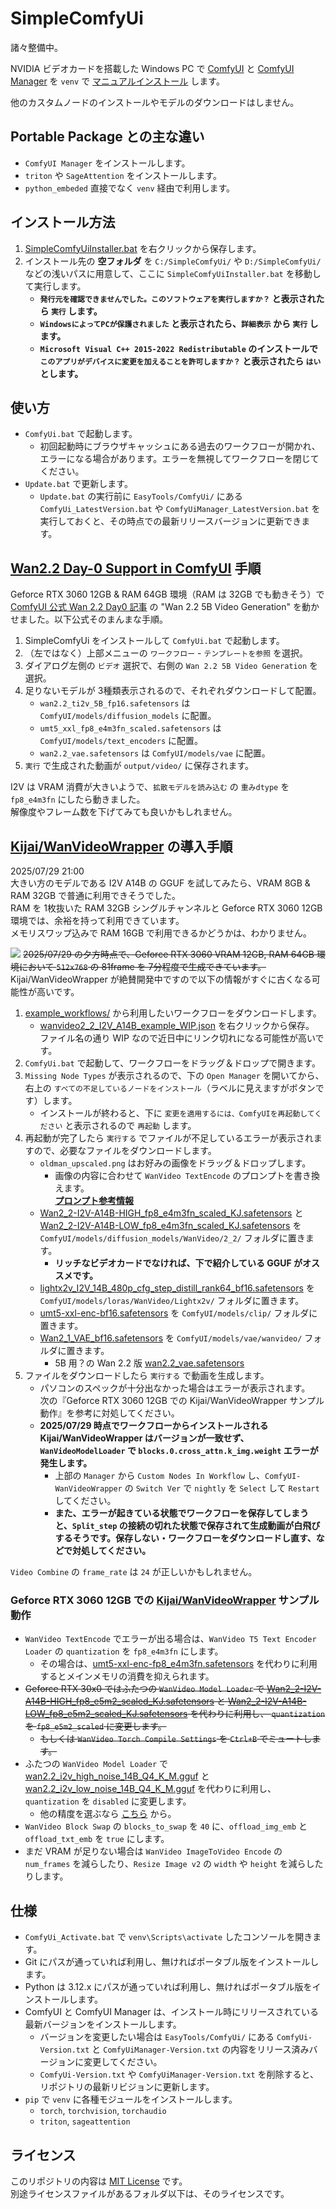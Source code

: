 ﻿# SimpleComfyUi

諸々整備中。

NVIDIA ビデオカードを搭載した Windows PC で [ComfyUI](https://github.com/comfyanonymous/ComfyUI) と [ComfyUI Manager](https://github.com/Comfy-Org/ComfyUI-Manager) を `venv` で [マニュアルインストール](https://github.com/comfyanonymous/ComfyUI?tab=readme-ov-file#manual-install-windows-linux) します。

他のカスタムノードのインストールやモデルのダウンロードはしません。

## Portable Package との主な違い

- `ComfyUI Manager` をインストールします。
- `triton` や `SageAttention` をインストールします。
- `python_embeded` 直接でなく `venv` 経由で利用します。

## インストール方法

1. [SimpleComfyUiInstaller.bat](https://github.com/Zuntan03/SimpleComfyUi/raw/main/SimpleComfyUi/SimpleComfyUiInstaller.bat?ver=0) を右クリックから保存します。
2. インストール先の **空フォルダ** を `C:/SimpleComfyUi/` や `D:/SimpleComfyUi/` などの浅いパスに用意して、ここに `SimpleComfyUiInstaller.bat` を移動して実行します。
	- **`発行元を確認できませんでした。このソフトウェアを実行しますか？` と表示されたら `実行` します。**
	- **`WindowsによってPCが保護されました` と表示されたら、`詳細表示` から `実行` します。**
	- **`Microsoft Visual C++ 2015-2022 Redistributable` のインストールで `このアプリがデバイスに変更を加えることを許可しますか？` と表示されたら `はい` とします。**

## 使い方

- `ComfyUi.bat` で起動します。
	- 初回起動時にブラウザキャッシュにある過去のワークフローが開かれ、エラーになる場合があります。エラーを無視してワークフローを閉じてください。
- `Update.bat` で更新します。
	- `Update.bat` の実行前に `EasyTools/ComfyUi/` にある `ComfyUi_LatestVersion.bat` や `ComfyUiManager_LatestVersion.bat` を実行しておくと、その時点での最新リリースバージョンに更新できます。

## [Wan2.2 Day-0 Support in ComfyUI](https://blog.comfy.org/p/wan22-day-0-support-in-comfyui) 手順

Geforce RTX 3060 12GB & RAM 64GB 環境（RAM は 32GB でも動きそう）で [ComfyUI 公式 Wan 2.2 Day0 記事](https://blog.comfy.org/p/wan22-day-0-support-in-comfyui) の "Wan 2.2 5B Video Generation" を動かせました。以下公式そのまんまな手順。

1. SimpleComfyUi をインストールして `ComfyUi.bat` で起動します。
2. （左ではなく）上部メニューの `ワークフロー` - `テンプレートを参照` を選択。
3. ダイアログ左側の `ビデオ` 選択で、右側の `Wan 2.2 5B Video Generation` を選択。
4. 足りないモデルが 3種類表示されるので、それぞれダウンロードして配置。
	- `wan2.2_ti2v_5B_fp16.safetensors` は `ComfyUI/models/diffusion_models` に配置。
	- `umt5_xxl_fp8_e4m3fn_scaled.safetensors` は `ComfyUI/models/text_encoders` に配置。
	- `wan2.2_vae.safetensors` は `ComfyUI/models/vae` に配置。
5. `実行` で生成された動画が `output/video/` に保存されます。

I2V は VRAM 消費が大きいようで、`拡散モデルを読み込む` の `重みdtype` を `fp8_e4m3fn` にしたら動きました。  
解像度やフレーム数を下げてみても良いかもしれません。

## [Kijai/WanVideoWrapper](https://github.com/kijai/ComfyUI-WanVideoWrapper) の導入手順

2025/07/29 21:00  
大きい方のモデルである I2V A14B の GGUF を試してみたら、VRAM 8GB & RAM 32GB で普通に利用できそうでした。  
RAM を 1枚抜いた RAM 32GB シングルチャンネルと Geforce RTX 3060 12GB 環境では、余裕を持って利用できています。  
メモリスワップ込みで RAM 16GB で利用できるかどうかは、わかりません。

![](https://yyy.wpx.jp/2025/07/20250729-Wan22Day1-Q4Q3.webp)
~~2025/07/29 の夕方時点で、Geforce RTX 3060 VRAM 12GB, RAM 64GB 環境において `512x768` の 81frame を 7分程度で生成できています。~~  
Kijai/WanVideoWrapper が絶賛開発中ですので以下の情報がすぐに古くなる可能性が高いです。

1. [example_workflows/](https://github.com/kijai/ComfyUI-WanVideoWrapper/tree/main/example_workflows) から利用したいワークフローをダウンロードします。
	- [wanvideo2_2_I2V_A14B_example_WIP.json](https://github.com/kijai/ComfyUI-WanVideoWrapper/raw/refs/heads/main/example_workflows/wanvideo2_2_I2V_A14B_example_WIP.json) を右クリックから保存。  
	ファイル名の通り WIP なので近日中にリンク切れになる可能性が高いです。
2. `ComfyUi.bat` で起動して、ワークフローをドラッグ＆ドロップで開きます。
3. `Missing Node Types` が表示されるので、下の `Open Manager` を開いてから、右上の `すべての不足しているノードをインストール`（ラベルに見えますがボタンです）します。
	- インストールが終わると、下に `変更を適用するには、ComfyUIを再起動してください` と表示されるので `再起動` します。
4. 再起動が完了したら `実行する` でファイルが不足しているエラーが表示されますので、必要なファイルをダウンロードします。
	- `oldman_upscaled.png` はお好みの画像をドラッグ＆ドロップします。
		- 画像の内容に合わせて `WanVideo TextEncode` のプロンプトを書き換えます。  
		**[プロンプト参考情報](https://www.instasd.com/post/wan2-2-whats-new-and-how-to-write-killer-prompts)**
	- [Wan2_2-I2V-A14B-HIGH_fp8_e4m3fn_scaled_KJ.safetensors](https://huggingface.co/Kijai/WanVideo_comfy_fp8_scaled/resolve/main/I2V/Wan2_2-I2V-A14B-HIGH_fp8_e4m3fn_scaled_KJ.safetensors) と [Wan2_2-I2V-A14B-LOW_fp8_e4m3fn_scaled_KJ.safetensors](https://huggingface.co/Kijai/WanVideo_comfy_fp8_scaled/resolve/main/I2V/Wan2_2-I2V-A14B-LOW_fp8_e4m3fn_scaled_KJ.safetensors) を `ComfyUI/models/diffusion_models/WanVideo/2_2/` フォルダに置きます。
		- **リッチなビデオカードでなければ、下で紹介している GGUF がオススメです。**
	- [lightx2v_I2V_14B_480p_cfg_step_distill_rank64_bf16.safetensors](https://huggingface.co/Kijai/WanVideo_comfy/resolve/main/Lightx2v/lightx2v_I2V_14B_480p_cfg_step_distill_rank64_bf16.safetensors) を `ComfyUI/models/loras/WanVideo/Lightx2v/` フォルダに置きます。
	- [umt5-xxl-enc-bf16.safetensors](https://huggingface.co/Kijai/WanVideo_comfy/resolve/main/umt5-xxl-enc-bf16.safetensors) を `ComfyUI/models/clip/` フォルダに置きます。
	- [Wan2_1_VAE_bf16.safetensors](https://huggingface.co/Kijai/WanVideo_comfy/resolve/main/Wan2_1_VAE_bf16.safetensors) を `ComfyUI/models/vae/wanvideo/` フォルダに置きます。  
		- 5B 用？の Wan 2.2 版 [wan2.2_vae.safetensors](https://huggingface.co/Comfy-Org/Wan_2.2_ComfyUI_Repackaged/resolve/main/split_files/vae/wan2.2_vae.safetensors)
5. ファイルをダウンロードしたら `実行する` で動画を生成します。
	- パソコンのスペックが十分出なかった場合はエラーが表示されます。  
	次の『Geforce RTX 3060 12GB での Kijai/WanVideoWrapper サンプル動作』を参考に対処してください。
	- **2025/07/29 時点でワークフローからインストールされる Kijai/WanVideoWrapper はバージョンが一致せず、`WanVideoModelLoader` で `blocks.0.cross_attn.k_img.weight` エラーが発生します。**  
		- 上部の `Manager` から `Custom Nodes In Workflow` し、`ComfyUI-WanVideoWrapper` の `Switch Ver` で `nightly` を `Select` して `Restart` してください。
		- **また、エラーが起きている状態でワークフローを保存してしまうと、`Split_step` の接続の切れた状態で保存されて生成動画が白飛びするそうです。保存しない・ワークフローをダウンロードし直す、などで対処してください。**

`Video Combine` の `frame_rate` は `24` が正しいかもしれません。

### Geforce RTX 3060 12GB での [Kijai/WanVideoWrapper](https://github.com/kijai/ComfyUI-WanVideoWrapper) サンプル動作

- `WanVideo TextEncode` でエラーが出る場合は、`WanVideo T5 Text Encoder Loader` の `quantization` を `fp8_e4m3fn` にします。
	- その場合は、[umt5-xxl-enc-fp8_e4m3fn.safetensors](https://huggingface.co/Kijai/WanVideo_comfy/resolve/main/umt5-xxl-enc-fp8_e4m3fn.safetensors) を代わりに利用するとメインメモリの消費を抑えられます。
- ~~Geforce RTX 30x0 ではふたつの `WanVideo Model Loader` で [Wan2_2-I2V-A14B-HIGH_fp8_e5m2_scaled_KJ.safetensors](https://huggingface.co/Kijai/WanVideo_comfy_fp8_scaled/resolve/main/I2V/Wan2_2-I2V-A14B-HIGH_fp8_e5m2_scaled_KJ.safetensors) と [Wan2_2-I2V-A14B-LOW_fp8_e5m2_scaled_KJ.safetensors](https://huggingface.co/Kijai/WanVideo_comfy_fp8_scaled/resolve/main/I2V/Wan2_2-I2V-A14B-LOW_fp8_e5m2_scaled_KJ.safetensors) を代わりに利用し、 `quantization` を `fp8_e5m2_scaled` に変更します。~~
	- ~~もしくは `WanVideo Torch Compile Settings` を `Ctrl+B` でミュートします。~~
- ふたつの `WanVideo Model Loader` で [wan2.2_i2v_high_noise_14B_Q4_K_M.gguf](https://huggingface.co/bullerwins/Wan2.2-I2V-A14B-GGUF/resolve/main/wan2.2_i2v_high_noise_14B_Q4_K_M.gguf) と [wan2.2_i2v_low_noise_14B_Q4_K_M.gguf](https://huggingface.co/bullerwins/Wan2.2-I2V-A14B-GGUF/resolve/main/wan2.2_i2v_low_noise_14B_Q4_K_M.gguf) を代わりに利用し、 `quantization` を `disabled` に変更します。
	- 他の精度を選ぶなら [こちら](https://huggingface.co/bullerwins/Wan2.2-I2V-A14B-GGUF) から。
- `WanVideo Block Swap` の `blocks_to_swap` を `40` に、`offload_img_emb` と `offload_txt_emb` を `true` にします。
- まだ VRAM が足りない場合は `WanVideo ImageToVideo Encode` の `num_frames` を減らしたり、`Resize Image v2` の `width` や `height` を減らしたりします。

## 仕様

- `ComfyUi_Activate.bat` で `venv\Scripts\activate` したコンソールを開きます。
- Git にパスが通っていれば利用し、無ければポータブル版をインストールします。
- Python は 3.12.x にパスが通っていれば利用し、無ければポータブル版をインストールします。
- ComfyUI と ComfyUI Manager は、インストール時にリリースされている最新バージョンをインストールします。
	- バージョンを変更したい場合は `EasyTools/ComfyUi/` にある `ComfyUi-Version.txt` と `ComfyUiManager-Version.txt` の内容をリリース済みバージョンに変更してください。
	- `ComfyUi-Version.txt` や `ComfyUiManager-Version.txt` を削除すると、リポジトリの最新リビジョンに更新します。
- `pip` で `venv` に各種モジュールをインストールします。
	- `torch`, `torchvision`, `torchaudio`
	- `triton`, `sageattention`

<!-- ## トラブルシューティング -->

## ライセンス

このリポジトリの内容は [MIT License](./LICENSE.txt) です。  
別途ライセンスファイルがあるフォルダ以下は、そのライセンスです。
